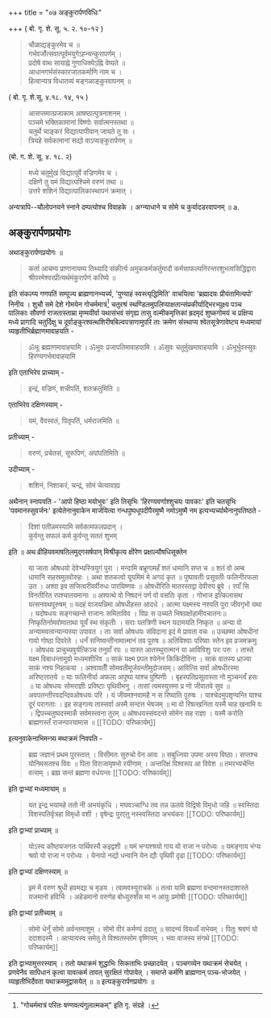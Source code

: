 +++
title = "०७ अङ्कुरार्पणविधिः"

+++
( बो. गृ. शे. सू. ५. २. १०-१२ ) 

> चौळाद्यङ्कुरमेव च ॥  
गर्भवर्जोत्सवात्पूर्वमयुगेऽह्न्यन्कुरापर्णम् ।  
प्रदोषे वाथ सायाह्ने गुणाधिक्येऽह्नि वेष्यते ॥  
आधानगर्भसंस्कारजातकर्माणि नाम च ।  
हित्वान्यत्र विधातव्यं मङ्गळाङ्कुरवापनम् ॥

( बो. गृ. शे.सू. ४.१८. १४, १५ ) 

> आसप्तमात्प्रजाकाम आषष्ठात्पुत्रनाशनम् ।  
पञ्चमे भक्तिकामानां विष्णोः सर्वात्मनस्तथा ॥  
चतुर्थे चाङ्करं विद्यात्पापीयान् जायते तु सः ।  
त्रियहे सर्वकामानां सद्यो वाऽप्यङ्कुरार्पणम् ॥

(बो. ग. शे. सू. ४. १८. २)

> मध्ये चतुर्मुखं विद्यात्पूर्वे वज्रिणमेव च ।  
दक्षिणे तु यमं विद्यात्पश्चिमे वरुणं तथा ॥  
उत्तरे शशिनं विद्यात्पालिकास्थापनं क्रमात् ।

अन्यत्रापि--चौलोपनयने स्नाने दम्पत्योश्च विवाहके । अग्न्याधाने च सोमे च कुर्यादडरवापनम् ॥ a.

## अङ्कुरार्पणप्रयोगः

अथाङ्कुरार्पणप्रयोगः ॥ 

> कर्ता आचम्य प्राणानायम्य तिथ्यादि संकीर्त्य अमुककर्मकर्तुमादौ कर्मसाफल्यनिरन्तरशुभत्वसिद्धिद्वारा श्रीपरमेश्वरप्रीत्यर्थमंकुरार्पणं करिष्ये ॥ 

इति संकल्प्य गणपतिं सम्पूज्य ब्राह्मणानभ्यर्च्य, 'पुण्याहं स्वस्त्यृद्धिमिति' वाचयित्वा 'ब्रह्मादयः प्रीयंतामित्यपो' निनीय । शुचौ समे देशे गोमयेन गोचर्ममात्रं[^१] चतुरश्रं स्थण्डिलमुपलिप्याक्षतान्संप्रकीर्याद्भिरभ्युक्ष्य पञ्च पालिकाः सौवर्णा राजतास्ताम्रा मृण्मयीर्वा यथासंभवं संगृह्य तासु वल्मीकमृत्तिकां ह्रदमृदं शुष्कगोमयं च प्रक्षिप्य मध्ये प्रागादि चतुर्दिक्षु च दूर्वाङ्कुरश्वत्थशिरीषबिल्वपत्राणामुपरि ताः क्रमेण संस्थाप्य श्वेतसूत्रेणावेष्ट्य मध्यमायां व्याहृतीभिर्ब्रह्माणमावाहयति - 

[^१]: "गोचर्ममात्रं परितः षण्णवत्यंगुलात्मकम्" इति गृ. संग्रहे ।

> ॐभूः ब्रह्माणमावाहयामि । ॐभुवः प्रजापतिमावाहयामि । ॐसुवः चतुर्मुखमावाहयामि । ॐभूर्भुवस्सुवः हिरण्यगर्भमावाहयामि

इति एताभिरेव प्राच्याम् - 

> इन्द्रं, वज्रिणं, शचीपतिं, शतक्रतुमिति ॥

एताभिरेव दक्षिणस्याम् - 

> यमं, वैवस्वतं, पितृपतिं, धर्मराजमिति ॥ 

प्रतीच्याम् - 

> वरुणं, प्रचेतसं, सुरूपिणं, अपांपतिमिति ॥ 

उदीच्याम् - 

> शशिनं, निशाकरं, चन्द्रं, सोमं चेत्यावाह्य 

अथैनान् स्नापयति - 'आपो हिष्ठा मयोभुवः' इति तिसृभिः 'हिरण्यवर्णाश्शुचयः पावकाः' इति चतसृभिः 'पवमानस्सुवर्जनः' इत्येतेनानुवाकेन मार्जयित्वा गन्धपुष्पधूपदीपैरमुष्मै नमोऽमुष्मै नम इत्यभ्यर्च्याथैनानुपतिष्ठते -

> दिशां पतीन्नमस्यामि सर्वकामफलप्रदान् ।  
कुर्वन्तु सफलं कर्म कुर्वन्तु सततं शुभम्

इति ॥ अथ व्रीहियवमाषतिलमुद्गसर्षपान् मिश्रीकृत्य क्षीरेण प्रक्षाल्यौषधिसूक्तेन 

> या जाता ओषधयो देवेभ्यस्त्रियुगं पुरा । मन्दामि बभ्रूणामहँ शतं धामानि सप्त च ॥ शतं वो अम्ब धामानि सहस्रमुतवोरुहः । अथा शतकत्वो यूयमिमं मे अगदं कृत ॥ पुष्पावतीः प्रसूवतीः फलिनीरफला उत । अश्वा इव सजित्वरीवर्वीरुधः पारयिष्णवः ॥ ओषधीरिति मातरस्तद्वा देवीरुप ब्रुवे । रपाँ सि विनतीरित रपश्चातयमानाः ॥ अश्वत्थे वो निषदनं पर्ण वो वसतिः कृता । गोभाज इत्किलासथ यत्सनवथपूरुषम् ॥ यदहं वाजयन्निमा ओषधीहस्त आदधे । आत्मा यक्ष्मस्य नश्यति पुरा जीवगृभो यथा । यदोषधयः सङ्गच्छन्ते राजानः समिताविव । विप्रः स उच्यते भिषग्रक्षोहामीवचातनः॥ निष्कृतिर्नामवोमाताथा यूयँ स्थ संकृतीः । सराः पतत्रिणी स्थन यदामयति निष्कृत ॥ अन्या वो अन्यामवत्वन्यान्यस्या उपावत । ताः सर्वा ओषधयः संविदाना इदं मे प्रावता वचः ॥ उच्छष्मा ओषधीनां गावो गोष्ठा दिवरेते । धनँ सनिष्यन्तीनामात्मानं तव पूरुष ॥ अतिविश्वाः परिष्वाः स्तेन इव व्रजमक्रमुः । ओषधयः प्राचुच्यवुर्यत्किञ्च तनुवाँ रपः ॥ यास्त आतस्थुरात्मानं या आविविशुः परः परुः । तास्ते यक्ष्म विबाधन्तामुग्रो मध्यमशीरिव ॥ साकं यक्ष्म प्रपत श्येनेन किकिदीविना । साकं वातस्य ध्राज्या साकं नश्य निहाकया । अश्वावतीँ सोमवतीमूर्जयन्तीमुदोजसम्। आवित्सि सर्वा ओषधीरस्मा अरिष्टतातये ॥ याः फलिनीर्या अफला अपुष्पा याश्च पुष्पिणीः । बृहस्पतिप्रसूतास्ता नो मुञ्चन्त्वँ हसः ॥ या ओषधयः सोमराज्ञीः प्रविष्टाः पृथिवीमनु । तासां त्वमस्युत्तमा प्र णो जीवातवे सुव ॥ अवपतन्तीरवदन्दिवओषधयः परि । यं जीवमश्नवामहै न स रिष्याति पूरुषः । याश्चेदमुपशृण्वन्ति याश्च दूरं परागताः । इह सङ्गत्य तास्सर्वा अस्मै सन्दत्त भेषजम् ॥ मा वो रिषत्खनिता यस्मै चाह खनामि वः । द्विपच्चतुष्पदस्माकँ सर्वमस्त्वना तुरम् ॥ ओषधयस्संवदन्ते सोमेन सह राज्ञा । यस्मै करोति ब्राह्मणस्तँ राजन्पारयामास ॥
[[TODO: परिष्कार्यम्]]

इत्यनुवाकेनाभिमन्त्र्य मथाक्रमं निवपति -
 
>  ब्रह्म जज्ञानं प्रथम पुरस्तात् । विसीमतः सुरुचो वेन आवः ॥ सबुध्निया उपमा अस्य विष्ठाः। सप्तश्च योनिमसतश्च विवः ॥ पिता विराजामृषभो रयीणाम् । अन्तरिक्षं विश्वरूप आ विवेश ॥ तमरभ्यर्चन्ति वत्सम् । ब्रह्म सन्तं ब्रह्मणा वर्धयन्तः 
[[TODO: परिष्कार्यम्]]
 
इति द्वाभ्यां मध्यमायाम् ॥ 

> यत इन्द्र भयामहे ततो नी अभयंकृधि । मघवञ्चाग्धि तव तन्न ऊतये विद्विषो विमृधो जहि ॥ स्वस्तिदा विशस्पतिर्वृत्रहा विमृधो वशी । वृषेन्द्रः पुरएतु नस्स्वस्तिदा अभयंकरः
[[TODO: परिष्कार्यम्]]

इति द्वाभ्यां प्राच्याम् ॥ 

> योऽस्य कौष्ठ्यजगतः पार्थिवस्यै कइद्वशी ॥ यमं भग्यश्श्रयो गाय यो राजा न परोध्यः ॥ यमङ्गाय भंग्यः श्रवो यो राजा न परोध्यः । येनापो नद्यो धन्वानि येन द्यौः पृथिवी दृढा
[[TODO: परिष्कार्यम्]]

इति द्वाभ्यां दक्षिणस्याम् ॥ 

> इमं में वरुण श्रुधी हवमद्या च मृडय । त्वामवस्युराचके ॥ तत्वा यामि ब्रह्मणा वन्दमानस्तदाशास्ते यजमानो हविर्भिः । अहेडमानो वरुणेह बोध्युरुशँस मा न आयुः प्रमोषीः
[[TODO: परिष्कार्यम्]]

इति द्वाभ्यां प्रतीच्याम् ॥ 

> सोमो धेनुँ सोमो अर्वन्तमाशुम् । सोमो वीरं कर्मण्यं ददातु ॥ सादन्यं वियध्यँ सभेयम् । पितुः श्रवणं यो ददाशदस्मै । आप्यायस्व समेतु ते विश्वतस्सोम वृष्णियम् । भवा वाजस्य संगथे
[[TODO: परिष्कार्यम्]]

इति द्वाभ्यामुत्तरस्याम् । ततो यथाक्रमं शुद्धाभिः सिकताभिः प्रच्छादयेत् । पञ्चगव्येन यथाक्रमं सेचयेत् । प्रणवेनैव सापिधानं कृत्वा यावत्कर्म तावत् सुरक्षितं गोपायेत् । समाप्ते कर्मणि ब्राह्मणान् पञ्च-भोजयेत् । व्याहृतीभिर्देवता यथाक्रममुद्वासयेत् ॥ ॥ इत्यङ्कुरार्पणप्रयोगः ॥